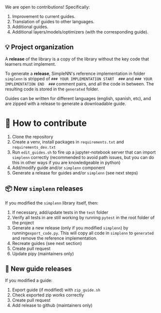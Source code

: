 
We are open to contributions! Specifically:

1. Improvement to current guides.
2. Translation of guides to other languages.
3. Additional guides.
4. Additional layers/models/optimizers (with the corresponding guide).


## :bulb: Project organization
A **release** of the library is a copy of the library without the key code that learners must implement.

To generate a **release**, SimpleNN's reference implementation in folder `simplenn` is stripped of `### YOUR IMPLEMENTATION START  ###` and `### YOUR IMPLEMENTATION END  ###` comment pairs, and all the code in between. The resulting code is stored in the `generated` folder.
 
Guides can be written for different languages (english, spanish, etc), and are zipped with a release to generate a downloadable guide. 


# :hammer: How to contribute

1. Clone the repository
2. Create a venv, install packages in `requirements.txt` and `requirements_dev.txt`
2. Run `edit_guides.sh` to fire up a jupyter-notebook server that can import `simplenn` correctly (recommended to avoid path issues, but you can do this in other ways if you are knowledgeable in python)
2. Add/modify guide and/or `simplenn` component
3. Generate a release for guides and/or `simplenn`  (see next steps)

##  :package: New `simplenn` releases 

If you modified the `simplenn` library itself, then:

1. If necessary, add/update tests in the `test` folder
2. Verify all tests in are still working by running `pytest` in the root folder of the project  
3. Generate a new release (only if you modified `simplenn`) by running`export_code.py`. This will copy all code in `simplenn` to `generated` and remove the reference implementation.
4. Recreate guides (see next section)
5. Create pull request
6.  Update pipy (maintainers only)

   
## :notebook: New guide releases

If you modified a guide:

1. Export guide (if modified) with `zip_guide.sh`
2. Check exported zip works correctly
3. Create pull request 
4. Add release to github (maintainers only)

